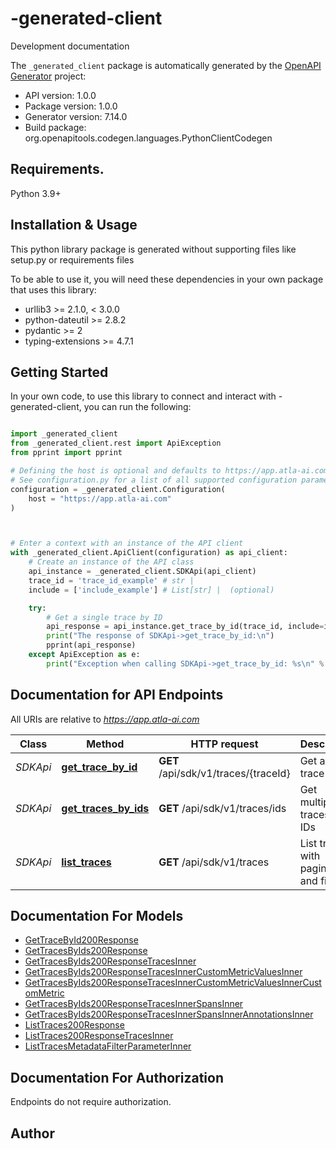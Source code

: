 # -generated-client
Development documentation

The `_generated_client` package is automatically generated by the [OpenAPI Generator](https://openapi-generator.tech) project:

- API version: 1.0.0
- Package version: 1.0.0
- Generator version: 7.14.0
- Build package: org.openapitools.codegen.languages.PythonClientCodegen

## Requirements.

Python 3.9+

## Installation & Usage

This python library package is generated without supporting files like setup.py or requirements files

To be able to use it, you will need these dependencies in your own package that uses this library:

* urllib3 >= 2.1.0, < 3.0.0
* python-dateutil >= 2.8.2
* pydantic >= 2
* typing-extensions >= 4.7.1

## Getting Started

In your own code, to use this library to connect and interact with -generated-client,
you can run the following:

```python

import _generated_client
from _generated_client.rest import ApiException
from pprint import pprint

# Defining the host is optional and defaults to https://app.atla-ai.com
# See configuration.py for a list of all supported configuration parameters.
configuration = _generated_client.Configuration(
    host = "https://app.atla-ai.com"
)



# Enter a context with an instance of the API client
with _generated_client.ApiClient(configuration) as api_client:
    # Create an instance of the API class
    api_instance = _generated_client.SDKApi(api_client)
    trace_id = 'trace_id_example' # str | 
    include = ['include_example'] # List[str] |  (optional)

    try:
        # Get a single trace by ID
        api_response = api_instance.get_trace_by_id(trace_id, include=include)
        print("The response of SDKApi->get_trace_by_id:\n")
        pprint(api_response)
    except ApiException as e:
        print("Exception when calling SDKApi->get_trace_by_id: %s\n" % e)

```

## Documentation for API Endpoints

All URIs are relative to *https://app.atla-ai.com*

Class | Method | HTTP request | Description
------------ | ------------- | ------------- | -------------
*SDKApi* | [**get_trace_by_id**](_generated_client/docs/SDKApi.md#get_trace_by_id) | **GET** /api/sdk/v1/traces/{traceId} | Get a single trace by ID
*SDKApi* | [**get_traces_by_ids**](_generated_client/docs/SDKApi.md#get_traces_by_ids) | **GET** /api/sdk/v1/traces/ids | Get multiple traces by IDs
*SDKApi* | [**list_traces**](_generated_client/docs/SDKApi.md#list_traces) | **GET** /api/sdk/v1/traces | List traces with pagination and filtering


## Documentation For Models

 - [GetTraceById200Response](_generated_client/docs/GetTraceById200Response.md)
 - [GetTracesByIds200Response](_generated_client/docs/GetTracesByIds200Response.md)
 - [GetTracesByIds200ResponseTracesInner](_generated_client/docs/GetTracesByIds200ResponseTracesInner.md)
 - [GetTracesByIds200ResponseTracesInnerCustomMetricValuesInner](_generated_client/docs/GetTracesByIds200ResponseTracesInnerCustomMetricValuesInner.md)
 - [GetTracesByIds200ResponseTracesInnerCustomMetricValuesInnerCustomMetric](_generated_client/docs/GetTracesByIds200ResponseTracesInnerCustomMetricValuesInnerCustomMetric.md)
 - [GetTracesByIds200ResponseTracesInnerSpansInner](_generated_client/docs/GetTracesByIds200ResponseTracesInnerSpansInner.md)
 - [GetTracesByIds200ResponseTracesInnerSpansInnerAnnotationsInner](_generated_client/docs/GetTracesByIds200ResponseTracesInnerSpansInnerAnnotationsInner.md)
 - [ListTraces200Response](_generated_client/docs/ListTraces200Response.md)
 - [ListTraces200ResponseTracesInner](_generated_client/docs/ListTraces200ResponseTracesInner.md)
 - [ListTracesMetadataFilterParameterInner](_generated_client/docs/ListTracesMetadataFilterParameterInner.md)


<a id="documentation-for-authorization"></a>
## Documentation For Authorization

Endpoints do not require authorization.


## Author




